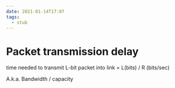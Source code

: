 ```yaml
---
date: 2021-01-14T17:07
tags: 
  - stub
---
```


# Packet transmission delay

time needed to transmit L-bit packet into link = L(bits) / R (bits/sec)

A.k.a. Bandwidth / capacity
